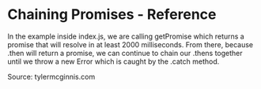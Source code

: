 # Chaining Promises - Reference
In the example inside index.js, we are calling getPromise which returns a promise that will resolve in at least 2000 milliseconds. From there, because .then will return a promise, we can continue to chain our .thens together until we throw a new Error which is caught by the .catch method.

Source: tylermcginnis.com